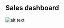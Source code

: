 ## Sales dashboard

![alt text](https://github.com/Luke-Tetteh/[Dashboard/blob/main/Sales_dashboard.jpg?raw=true)
